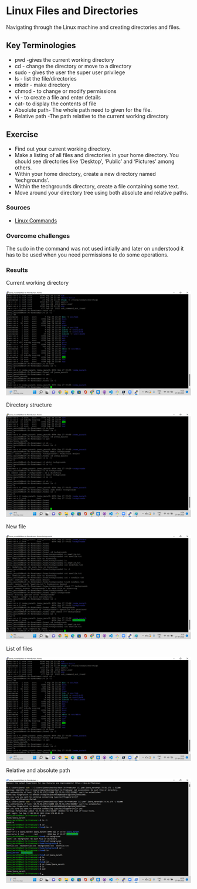 # Linux Files and Directories
Navigating through the Linux machine and creating directories and files.
## Key Terminologies
* pwd -gives the current working directory
* cd - change the directory or move to a directory
* sudo - gives the user the super user privilege
* ls - list the file/directories
* mkdir - make directory
* chmod - to change or modify permissions
* vi - to create a file and enter details
* cat- to display the contents of file
* Absolute path- The whole path need to given for the file.
* Relative path -The path relative to the current working directory

## Exercise
- Find out your current working directory.
- Make a listing of all files and directories in your home directory. You should see directories like ‘Desktop’, ‘Public’ and ‘Pictures’ among others.
- Within your home directory, create a new directory named ‘techgrounds’.
- Within the techgrounds directory, create a file containing some text.
- Move around your directory tree using both absolute and relative paths.



### Sources

* [Linux Commands](https://www.javatpoint.com/linux-directories)

### Overcome challenges
 The sudo in the command was not used intially and later on understood it has to be used when you need permissions to do some operations.
 

 ### Results
 Current working directory

 ![PWD](../00_includes/linux02/linuxpwd.png)

 Directory structure

![Directory](../00_includes/linux02/linuxmkdir-ls.png)

New file

![File](../00_includes/linux02/linuxtxtfile.png)

List of files

![List](../00_includes/linux02/linuxls.png)

Relative and absolute path

![Paths](../00_includes/linux02/relative_abspath.png)





